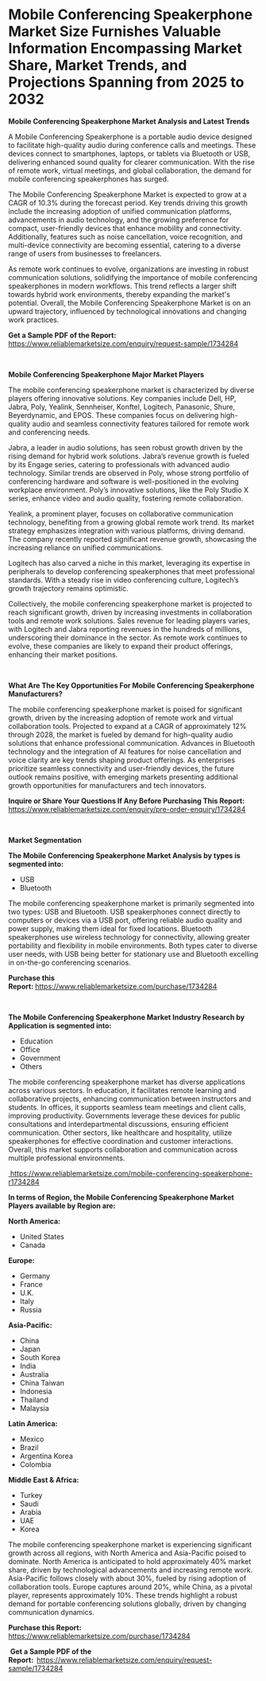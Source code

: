 <p><h1>Mobile Conferencing Speakerphone Market Size Furnishes Valuable Information Encompassing Market Share, Market Trends, and Projections Spanning from 2025 to 2032</h1></p><p><strong>Mobile Conferencing Speakerphone Market Analysis and Latest Trends</strong></p>
<p><p>A Mobile Conferencing Speakerphone is a portable audio device designed to facilitate high-quality audio during conference calls and meetings. These devices connect to smartphones, laptops, or tablets via Bluetooth or USB, delivering enhanced sound quality for clearer communication. With the rise of remote work, virtual meetings, and global collaboration, the demand for mobile conferencing speakerphones has surged. </p><p>The Mobile Conferencing Speakerphone Market is expected to grow at a CAGR of 10.3% during the forecast period. Key trends driving this growth include the increasing adoption of unified communication platforms, advancements in audio technology, and the growing preference for compact, user-friendly devices that enhance mobility and connectivity. Additionally, features such as noise cancellation, voice recognition, and multi-device connectivity are becoming essential, catering to a diverse range of users from businesses to freelancers. </p><p>As remote work continues to evolve, organizations are investing in robust communication solutions, solidifying the importance of mobile conferencing speakerphones in modern workflows. This trend reflects a larger shift towards hybrid work environments, thereby expanding the market's potential. Overall, the Mobile Conferencing Speakerphone Market is on an upward trajectory, influenced by technological innovations and changing work practices.</p></p>
<p><strong>Get a Sample PDF of the Report:&nbsp;</strong> <a href="https://www.reliablemarketsize.com/enquiry/request-sample/1734284?utm_campaign=3642&utm_medium=2&utm_source=Github&utm_content=ia&utm_term=15042025&utm_id=mobile-conferencing-speakerphone">https://www.reliablemarketsize.com/enquiry/request-sample/1734284</a></p>
<p>&nbsp;</p>
<p><strong>Mobile Conferencing Speakerphone Major Market Players</strong></p>
<p><p>The mobile conferencing speakerphone market is characterized by diverse players offering innovative solutions. Key companies include Dell, HP, Jabra, Poly, Yealink, Sennheiser, Konftel, Logitech, Panasonic, Shure, Beyerdynamic, and EPOS. These companies focus on delivering high-quality audio and seamless connectivity features tailored for remote work and conferencing needs.</p><p>Jabra, a leader in audio solutions, has seen robust growth driven by the rising demand for hybrid work solutions. Jabra’s revenue growth is fueled by its Engage series, catering to professionals with advanced audio technology. Similar trends are observed in Poly, whose strong portfolio of conferencing hardware and software is well-positioned in the evolving workplace environment. Poly’s innovative solutions, like the Poly Studio X series, enhance video and audio quality, fostering remote collaboration.</p><p>Yealink, a prominent player, focuses on collaborative communication technology, benefiting from a growing global remote work trend. Its market strategy emphasizes integration with various platforms, driving demand. The company recently reported significant revenue growth, showcasing the increasing reliance on unified communications.</p><p>Logitech has also carved a niche in this market, leveraging its expertise in peripherals to develop conferencing speakerphones that meet professional standards. With a steady rise in video conferencing culture, Logitech’s growth trajectory remains optimistic.</p><p>Collectively, the mobile conferencing speakerphone market is projected to reach significant growth, driven by increasing investments in collaboration tools and remote work solutions. Sales revenue for leading players varies, with Logitech and Jabra reporting revenues in the hundreds of millions, underscoring their dominance in the sector. As remote work continues to evolve, these companies are likely to expand their product offerings, enhancing their market positions.</p></p>
<p>&nbsp;</p>
<p><strong>What Are The Key Opportunities For Mobile Conferencing Speakerphone Manufacturers?</strong></p>
<p><p>The mobile conferencing speakerphone market is poised for significant growth, driven by the increasing adoption of remote work and virtual collaboration tools. Projected to expand at a CAGR of approximately 12% through 2028, the market is fueled by demand for high-quality audio solutions that enhance professional communication. Advances in Bluetooth technology and the integration of AI features for noise cancellation and voice clarity are key trends shaping product offerings. As enterprises prioritize seamless connectivity and user-friendly devices, the future outlook remains positive, with emerging markets presenting additional growth opportunities for manufacturers and tech innovators.</p></p>
<p><strong>Inquire or Share Your Questions If Any Before Purchasing This Report:</strong> <a href="https://www.reliablemarketsize.com/enquiry/pre-order-enquiry/1734284?utm_campaign=3642&utm_medium=2&utm_source=Github&utm_content=ia&utm_term=15042025&utm_id=mobile-conferencing-speakerphone">https://www.reliablemarketsize.com/enquiry/pre-order-enquiry/1734284</a></p>
<p>&nbsp;</p>
<p><strong>Market Segmentation</strong></p>
<p><strong>The Mobile Conferencing Speakerphone Market Analysis by types is segmented into:</strong></p>
<p><ul><li>USB</li><li>Bluetooth</li></ul></p>
<p><p>The mobile conferencing speakerphone market is primarily segmented into two types: USB and Bluetooth. USB speakerphones connect directly to computers or devices via a USB port, offering reliable audio quality and power supply, making them ideal for fixed locations. Bluetooth speakerphones use wireless technology for connectivity, allowing greater portability and flexibility in mobile environments. Both types cater to diverse user needs, with USB being better for stationary use and Bluetooth excelling in on-the-go conferencing scenarios.</p></p>
<p><strong>Purchase this Report:&nbsp;</strong><a href="https://www.reliablemarketsize.com/purchase/1734284?utm_campaign=3642&utm_medium=2&utm_source=Github&utm_content=ia&utm_term=15042025&utm_id=mobile-conferencing-speakerphone">https://www.reliablemarketsize.com/purchase/1734284</a></p>
<p>&nbsp;</p>
<p><strong>The Mobile Conferencing Speakerphone Market Industry Research by Application is segmented into:</strong></p>
<p><ul><li>Education</li><li>Office</li><li>Government</li><li>Others</li></ul></p>
<p><p>The mobile conferencing speakerphone market has diverse applications across various sectors. In education, it facilitates remote learning and collaborative projects, enhancing communication between instructors and students. In offices, it supports seamless team meetings and client calls, improving productivity. Governments leverage these devices for public consultations and interdepartmental discussions, ensuring efficient communication. Other sectors, like healthcare and hospitality, utilize speakerphones for effective coordination and customer interactions. Overall, this market supports collaboration and communication across multiple professional environments.</p></p>
<p><a href="https://www.reliablemarketsize.com/mobile-conferencing-speakerphone-r1734284?utm_campaign=3642&utm_medium=2&utm_source=Github&utm_content=ia&utm_term=15042025&utm_id=mobile-conferencing-speakerphone">&nbsp;https://www.reliablemarketsize.com/mobile-conferencing-speakerphone-r1734284</a></p>
<p><strong>In terms of Region, the Mobile Conferencing Speakerphone Market Players available by Region are:</strong></p>
<p>
    <p> <strong> North America: </strong>
        <ul>
            <li>United States</li>
            <li>Canada</li>
        </ul>
        </p> 
    <p> <strong> Europe: </strong>
        <ul>
            <li>Germany</li>
            <li>France</li>
            <li>U.K.</li>
            <li>Italy</li>
            <li>Russia</li>
        </ul>
        </p> 
    <p> <strong> Asia-Pacific: </strong>
        <ul>
            <li>China</li>
            <li>Japan</li>
            <li>South Korea</li>
            <li>India</li>
            <li>Australia</li>
            <li>China Taiwan</li>
            <li>Indonesia</li>
            <li>Thailand</li>
            <li>Malaysia</li>
        </ul>
        </p> 
    <p> <strong> Latin America: </strong>
        <ul>
            <li>Mexico</li>
            <li>Brazil</li>
            <li>Argentina Korea</li>
            <li>Colombia</li>
        </ul>
        </p> 
    <p> <strong> Middle East & Africa: </strong>
        <ul>
            <li>Turkey</li>
            <li>Saudi</li>
            <li>Arabia</li>
            <li>UAE</li>
            <li>Korea</li>
        </ul>
    </p>
    </p>
<p><p>The mobile conferencing speakerphone market is experiencing significant growth across all regions, with North America and Asia-Pacific poised to dominate. North America is anticipated to hold approximately 40% market share, driven by technological advancements and increasing remote work. Asia-Pacific follows closely with about 30%, fueled by rising adoption of collaboration tools. Europe captures around 20%, while China, as a pivotal player, represents approximately 10%. These trends highlight a robust demand for portable conferencing solutions globally, driven by changing communication dynamics.</p></p>
<p><strong>Purchase this Report: </strong><a href="https://www.reliablemarketsize.com/purchase/1734284?utm_campaign=3642&utm_medium=2&utm_source=Github&utm_content=ia&utm_term=15042025&utm_id=mobile-conferencing-speakerphone">https://www.reliablemarketsize.com/purchase/1734284</a></p>
<p>&nbsp;<strong>Get a Sample PDF of the Report:&nbsp;&nbsp;</strong><a href="https://www.reliablemarketsize.com/enquiry/request-sample/1734284?utm_campaign=3642&utm_medium=2&utm_source=Github&utm_content=ia&utm_term=15042025&utm_id=mobile-conferencing-speakerphone">https://www.reliablemarketsize.com/enquiry/request-sample/1734284</a></p>
<p><strong></strong></p>
<p><p></p><p></p><p></p></p>